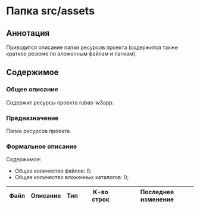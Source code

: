 # Папка src/assets

## Аннотация

Приводится описание папки ресурсов проекта (содержится также краткое резюме по вложенным файлам и папкам).

## Содержимое

### Общее описание

Содержит ресурсы проекта rubas-w3app.

### Предназначение

Папка ресурсов проекта.

### Формальное описание

Содержимое:
* Общее количество файлов: 0;
* Общее количество вложенных каталогов: 0;

| Файл | Описание | Тип | К-во строк | Последнее изменение |
|------|----------|-----|------------|---------------------|

